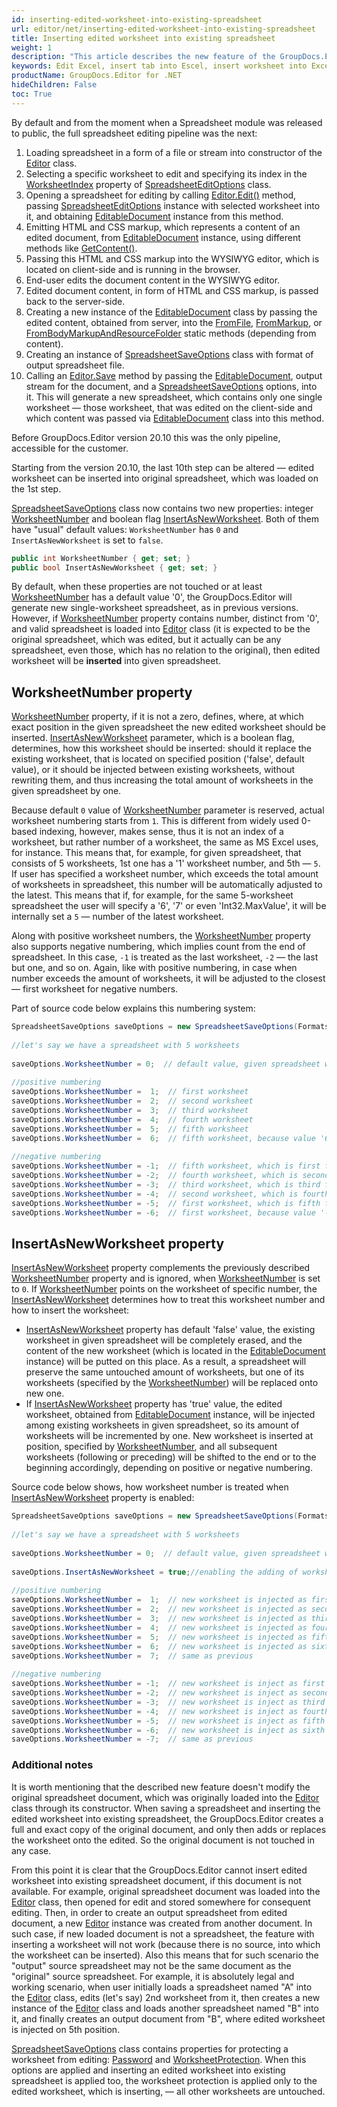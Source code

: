 ```yaml
---
id: inserting-edited-worksheet-into-existing-spreadsheet
url: editor/net/inserting-edited-worksheet-into-existing-spreadsheet
title: Inserting edited worksheet into existing spreadsheet
weight: 1
description: "This article describes the new feature of the GroupDocs.Editor for .NET version 20.10 - inserting an edited worksheet into existing spreadsheet"
keywords: Edit Excel, insert tab into Escel, insert worksheet into Excel, insert worksheet into spreadsheet
productName: GroupDocs.Editor for .NET
hideChildren: False
toc: True
---
```

By default and from the moment when a Spreadsheet module was released to public, the full spreadsheet editing pipeline was the next:

1. Loading spreadsheet in a form of a file or stream into constructor of the [Editor](https://apireference.groupdocs.com/editor/net/groupdocs.editor/editor) class.
2. Selecting a specific worksheet to edit and specifying its index in the [WorksheetIndex](https://apireference.groupdocs.com/editor/net/groupdocs.editor.options/spreadsheeteditoptions/properties/worksheetindex) property of [SpreadsheetEditOptions](https://apireference.groupdocs.com/net/editor/groupdocs.editor.options/spreadsheeteditoptions) class.
3. Opening a spreadsheet for editing by calling [Editor.Edit()](https://apireference.groupdocs.com/editor/net/groupdocs.editor/editor/methods/edit) method, passing [SpreadsheetEditOptions](https://apireference.groupdocs.com/net/editor/groupdocs.editor.options/spreadsheeteditoptions) instance with selected worksheet into it, and obtaining [EditableDocument](https://apireference.groupdocs.com/editor/net/groupdocs.editor/editabledocument) instance from this method.
4. Emitting HTML and CSS markup, which represents a content of an edited document, from [EditableDocument](https://apireference.groupdocs.com/editor/net/groupdocs.editor/editabledocument) instance, using different methods like [GetContent()](https://apireference.groupdocs.com/editor/net/groupdocs.editor/editabledocument/methods/getcontent).
5. Passing this HTML and CSS markup into the WYSIWYG editor, which is located on client-side and is running in the browser.
6. End-user edits the document content in the WYSIWYG editor.
7. Edited document content, in form of HTML and CSS markup, is passed back to the server-side.
8. Creating a new instance of the [EditableDocument](https://apireference.groupdocs.com/editor/net/groupdocs.editor/editabledocument) class by passing the edited content, obtained from server, into the [FromFile](https://apireference.groupdocs.com/editor/net/groupdocs.editor/editabledocument/methods/fromfile), [FromMarkup](https://apireference.groupdocs.com/editor/net/groupdocs.editor/editabledocument/methods/frommarkup), or [FromBodyMarkupAndResourceFolder](https://apireference.groupdocs.com/editor/net/groupdocs.editor/editabledocument/methods/frombodymarkupandresourcefolder) static methods (depending from content).
9. Creating an instance of [SpreadsheetSaveOptions](https://apireference.groupdocs.com/net/editor/groupdocs.editor.options/spreadsheetsaveoptions) class with format of output spreadsheet file.
10. Calling an [Editor.Save](https://apireference.groupdocs.com/editor/net/groupdocs.editor/editor/methods/save) method by passing the [EditableDocument](https://apireference.groupdocs.com/editor/net/groupdocs.editor/editabledocument), output stream for the document, and a [SpreadsheetSaveOptions](https://apireference.groupdocs.com/net/editor/groupdocs.editor.options/spreadsheetsaveoptions) options, into it. This will generate a new spreadsheet, which contains only one single worksheet — those worksheet, that was edited on the client-side and which content was passed via [EditableDocument](https://apireference.groupdocs.com/editor/net/groupdocs.editor/editabledocument) class into this method.

Before GroupDocs.Editor version 20.10 this was the only pipeline, accessible for the customer.

Starting from the version 20.10, the last 10th step can be altered — edited worksheet can be inserted into original spreadsheet, which was loaded on the 1st step.

[SpreadsheetSaveOptions](https://apireference.groupdocs.com/net/editor/groupdocs.editor.options/spreadsheetsaveoptions) class now contains two new properties: integer [WorksheetNumber](https://apireference.groupdocs.com/net/editor/groupdocs.editor.options/spreadsheetsaveoptions/properties/WorksheetNumber) and boolean flag [InsertAsNewWorksheet](https://apireference.groupdocs.com/net/editor/groupdocs.editor.options/spreadsheetsaveoptions/properties/InsertAsNewWorksheet). Both of them have "usual" default values: `WorksheetNumber` has `0` and `InsertAsNewWorksheet` is set to `false`.

```csharp
public int WorksheetNumber { get; set; }
public bool InsertAsNewWorksheet { get; set; }
```

By default, when these properties are not touched or at least [WorksheetNumber](https://apireference.groupdocs.com/net/editor/groupdocs.editor.options/spreadsheetsaveoptions/properties/WorksheetNumber) has a default value '0', the GroupDocs.Editor will generate new single-worksheet spreadsheet, as in previous versions. However, if [WorksheetNumber](https://apireference.groupdocs.com/net/editor/groupdocs.editor.options/spreadsheetsaveoptions/properties/WorksheetNumber) property contains number, distinct from '0', and valid spreadsheet is loaded into [Editor](https://apireference.groupdocs.com/editor/net/groupdocs.editor/editor) class (it is expected to be the original spreadsheet, which was edited, but it actually can be any spreadsheet, even those, which has no relation to the original), then edited worksheet will be **inserted** into given spreadsheet.

## WorksheetNumber property

[WorksheetNumber](https://apireference.groupdocs.com/net/editor/groupdocs.editor.options/spreadsheetsaveoptions/properties/WorksheetNumber) property, if it is not a zero, defines, where, at which exact position in the given spreadsheet the new edited worksheet should be inserted. [InsertAsNewWorksheet](https://apireference.groupdocs.com/net/editor/groupdocs.editor.options/spreadsheetsaveoptions/properties/InsertAsNewWorksheet) parameter, which is a boolean flag, determines, how this worksheet should be inserted: should it replace the existing worksheet, that is located on specified position ('false', default value), or it should be injected between existing worksheets, without rewriting them, and thus increasing the total amount of worksheets in the given spreadsheet by one.

Because default `0` value of [WorksheetNumber](https://apireference.groupdocs.com/net/editor/groupdocs.editor.options/spreadsheetsaveoptions/properties/WorksheetNumber) parameter is reserved, actual worksheet numbering starts from `1`. This is different from widely used 0-based indexing, however, makes sense, thus it is not an index of a worksheet, but rather number of a worksheet, the same as MS Excel uses, for instance. This means that, for example, for given spreadsheet, that consists of 5 worksheets, 1st one has a '1' worksheet number, and 5th — `5`. If user has specified a worksheet number, which exceeds the total amount of worksheets in spreadsheet, this number will be automatically adjusted to the latest. This means that if, for example, for the same 5-worksheet spreadsheet the user will specify a '6', '7' or even 'Int32.MaxValue', it will be internally set a `5` — number of the latest worksheet.

Along with positive worksheet numbers, the [WorksheetNumber](https://apireference.groupdocs.com/net/editor/groupdocs.editor.options/spreadsheetsaveoptions/properties/WorksheetNumber) property also supports negative numbering, which implies count from the end of spreadsheet. In this case, `-1` is treated as the last worksheet, `-2` — the last but one, and so on. Again, like with positive numbering, in case when number exceeds the amount of worksheets, it will be adjusted to the closest — first worksheet for negative numbers.

Part of source code below explains this numbering system:

```csharp
SpreadsheetSaveOptions saveOptions = new SpreadsheetSaveOptions(Formats.SpreadsheetFormats.Xlsx)
  
//let's say we have a spreadsheet with 5 worksheets
  
saveOptions.WorksheetNumber = 0;  // default value, given spreadsheet will be ignored and new will be created
  
//positive numbering
saveOptions.WorksheetNumber =  1;  // first worksheet
saveOptions.WorksheetNumber =  2;  // second worksheet
saveOptions.WorksheetNumber =  3;  // third worksheet
saveOptions.WorksheetNumber =  4;  // fourth worksheet
saveOptions.WorksheetNumber =  5;  // fifth worksheet
saveOptions.WorksheetNumber =  6;  // fifth worksheet, because value '6' exceeds the worksheets amount '5' and thus is adjusted to the closest
  
//negative numbering
saveOptions.WorksheetNumber = -1;  // fifth worksheet, which is first from end (last)
saveOptions.WorksheetNumber = -2;  // fourth worksheet, which is second from end (last but one)
saveOptions.WorksheetNumber = -3;  // third worksheet, which is third from end
saveOptions.WorksheetNumber = -4;  // second worksheet, which is fourth from end
saveOptions.WorksheetNumber = -5;  // first worksheet, which is fifth from end
saveOptions.WorksheetNumber = -6;  // first worksheet, because value '-6' exceeds the worksheets amount '5' and thus is adjusted to the closest
```

## InsertAsNewWorksheet property

[InsertAsNewWorksheet](https://apireference.groupdocs.com/net/editor/groupdocs.editor.options/spreadsheetsaveoptions/properties/InsertAsNewWorksheet)  property complements the previously described [WorksheetNumber](https://apireference.groupdocs.com/net/editor/groupdocs.editor.options/spreadsheetsaveoptions/properties/WorksheetNumber) property and is ignored, when [WorksheetNumber](https://apireference.groupdocs.com/net/editor/groupdocs.editor.options/spreadsheetsaveoptions/properties/WorksheetNumber) is set to `0`. If [WorksheetNumber](https://apireference.groupdocs.com/net/editor/groupdocs.editor.options/spreadsheetsaveoptions/properties/WorksheetNumber) points on the worksheet of specific number, the [InsertAsNewWorksheet](https://apireference.groupdocs.com/net/editor/groupdocs.editor.options/spreadsheetsaveoptions/properties/InsertAsNewWorksheet) determines how to treat this worksheet number and how to insert the worksheet:

* [InsertAsNewWorksheet](https://apireference.groupdocs.com/net/editor/groupdocs.editor.options/spreadsheetsaveoptions/properties/InsertAsNewWorksheet) property has default 'false' value, the existing worksheet in given spreadsheet will be completely erased, and the content of the new worksheet (which is located in the [EditableDocument](https://apireference.groupdocs.com/editor/net/groupdocs.editor/editabledocument) instance) will be putted on this place. As a result, a spreadsheet will preserve the same untouched amount of worksheets, but one of its worksheets (specified by the [WorksheetNumber](https://apireference.groupdocs.com/net/editor/groupdocs.editor.options/spreadsheetsaveoptions/properties/WorksheetNumber)) will be replaced onto new one.
* If [InsertAsNewWorksheet](https://apireference.groupdocs.com/net/editor/groupdocs.editor.options/spreadsheetsaveoptions/properties/InsertAsNewWorksheet) property has 'true' value, the edited worksheet, obtained from [EditableDocument](https://apireference.groupdocs.com/editor/net/groupdocs.editor/editabledocument) instance, will be injected among existing worksheets in given spreadsheet, so its amount of worksheets will be incremented by one. New worksheet is inserted at position, specified by [WorksheetNumber](https://apireference.groupdocs.com/net/editor/groupdocs.editor.options/spreadsheetsaveoptions/properties/WorksheetNumber), and all subsequent worksheets (following or preceding) will be shifted to the end or to the beginning accordingly, depending on positive or negative numbering.

Source code below shows, how worksheet number is treated when [InsertAsNewWorksheet](https://apireference.groupdocs.com/net/editor/groupdocs.editor.options/spreadsheetsaveoptions/properties/InsertAsNewWorksheet) property is enabled:

```csharp
SpreadsheetSaveOptions saveOptions = new SpreadsheetSaveOptions(Formats.SpreadsheetFormats.Xlsx)
  
//let's say we have a spreadsheet with 5 worksheets
  
saveOptions.WorksheetNumber = 0;  // default value, given spreadsheet will be ignored, as well as InsertAsNewWorksheet
  
saveOptions.InsertAsNewWorksheet = true;//enabling the adding of worksheet instead of replacing
  
//positive numbering
saveOptions.WorksheetNumber =  1;  // new worksheet is injected as first, while all following (including 'old' 1st) are shifting to the end
saveOptions.WorksheetNumber =  2;  // new worksheet is injected as second, while 2nd, 3rh, 4th and 5th are shifting to the end
saveOptions.WorksheetNumber =  3;  // new worksheet is injected as third, while 3rh, 4th and 5th are shifting to the end
saveOptions.WorksheetNumber =  4;  // new worksheet is injected as fourth, while 4th and 5th are shifting to the end
saveOptions.WorksheetNumber =  5;  // new worksheet is injected as fifth, while 5th is shifting to the end and becomes 6th
saveOptions.WorksheetNumber =  6;  // new worksheet is injected as sixth, it already becomes the latest, none of existing worksheets are shifting to the end
saveOptions.WorksheetNumber =  7;  // same as previous
  
//negative numbering
saveOptions.WorksheetNumber = -1;  // new worksheet is inject as first from end (it becomes sixth if starting from beginning), none of existing worksheets are shifting to the end
saveOptions.WorksheetNumber = -2;  // new worksheet is inject as second from end (it becomes fifth if starting from beginning), following single worksheet is shifting to the end
saveOptions.WorksheetNumber = -3;  // new worksheet is inject as third from end (it becomes fourth if starting from beginning), two following worksheets are shifting to the end
saveOptions.WorksheetNumber = -4;  // new worksheet is inject as fourth from end (it becomes third if starting from beginning), three following worksheets are shifting to the end
saveOptions.WorksheetNumber = -5;  // new worksheet is inject as fifth from end (it becomes second if starting from beginning), four following worksheets are shifting to the end
saveOptions.WorksheetNumber = -6;  // new worksheet is inject as sixth from end (it becomes first if starting from beginning), five following worksheets are shifting to the end
saveOptions.WorksheetNumber = -7;  // same as previous
```

### Additional notes

It is worth mentioning that the described new feature doesn't modify the original spreadsheet document, which was originally loaded into the [Editor](https://apireference.groupdocs.com/editor/net/groupdocs.editor/editor) class through its constructor. When saving a spreadsheet and inserting the edited worksheet into existing spreadsheet, the GroupDocs.Editor creates a full and exact copy of the original document, and only then adds or replaces the worksheet onto the edited. So the original document is not touched in any case.

From this point it is clear that the GroupDocs.Editor cannot insert edited worksheet into existing spreadsheet document, if this document is not available. For example, original spreadsheet document was loaded into the [Editor](https://apireference.groupdocs.com/editor/net/groupdocs.editor/editor) class, then opened for edit and stored somewhere for consequent editing. Then, in order to create an output spreadsheet from edited document, a new [Editor](https://apireference.groupdocs.com/editor/net/groupdocs.editor/editor) instance was created from another document. In such case, if new loaded document is not a spreadsheet, the feature with inserting a worksheet will not work (because there is no source, into which the worksheet can be inserted). Also this means that for such scenario the "output" source spreadsheet may not be the same document as the "original" source spreadsheet. For example, it is absolutely legal and working scenario, when user initially loads a spreadsheet named "A" into the [Editor](https://apireference.groupdocs.com/editor/net/groupdocs.editor/editor) class, edits (let's say) 2nd worksheet from it, then creates a new instance of the [Editor](https://apireference.groupdocs.com/editor/net/groupdocs.editor/editor) class and loads another spreadsheet named "B" into it, and finally creates an output document from "B", where edited worksheet is injected on 5th position.

[SpreadsheetSaveOptions](https://apireference.groupdocs.com/net/editor/groupdocs.editor.options/spreadsheetsaveoptions) class contains properties for protecting a worksheet from editing: [Password](https://apireference.groupdocs.com/editor/net/groupdocs.editor.options/spreadsheetsaveoptions/properties/password) and [WorksheetProtection](https://apireference.groupdocs.com/editor/net/groupdocs.editor.options/spreadsheetsaveoptions/properties/worksheetprotection). When this options are applied and inserting an edited worksheet into existing spreadsheet is applied too, the worksheet protection is applied only to the edited worksheet, which is inserting, — all other worksheets are untouched.
